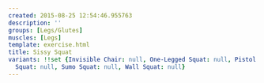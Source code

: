 ```yaml
---
created: 2015-08-25 12:54:46.955763
description: ''
groups: [Legs/Glutes]
muscles: [Legs]
template: exercise.html
title: Sissy Squat
variants: !!set {Invisible Chair: null, One-Legged Squat: null, Pistol Squat: null,
  Squat: null, Sumo Squat: null, Wall Squat: null}
---
```

